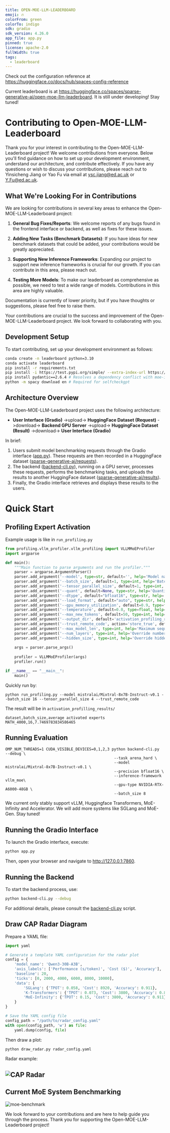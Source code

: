 ```yaml
---
title: OPEN-MOE-LLM-LEADERBOARD
emoji: 🔥
colorFrom: green
colorTo: indigo
sdk: gradio
sdk_version: 4.26.0
app_file: app.py
pinned: true
license: apache-2.0
fullWidth: true
tags:
  - leaderboard
---
```


Check out the configuration reference at https://huggingface.co/docs/hub/spaces-config-reference

Current leaderboard is at https://huggingface.co/spaces/sparse-generative-ai/open-moe-llm-leaderboard. It is still under developing! Stay tuned!

# Contributing to Open-MOE-LLM-Leaderboard

Thank you for your interest in contributing to the Open-MOE-LLM-Leaderboard project! We welcome contributions from everyone. Below you'll find guidance on how to set up your development environment, understand our architecture, and contribute effectively. If you have any questions or wish to discuss your contributions, please reach out to Yinsicheng Jiang or Yao Fu via email at [ysc.jiang@ed.ac.uk](mailto:ysc.jiang@ed.ac.uk) or [Y.Fu@ed.ac.uk](mailto:y.fu@ed.ac.uk).

## What We're Looking For in Contributions

We are looking for contributions in several key areas to enhance the Open-MOE-LLM-Leaderboard project:

1. **General Bug Fixes/Reports**: We welcome reports of any bugs found in the frontend interface or backend, as well as fixes for these issues.

2. **Adding New Tasks (Benchmark Datasets)**: If you have ideas for new benchmark datasets that could be added, your contributions would be greatly appreciated.

3. **Supporting New Inference Frameworks**: Expanding our project to support new inference frameworks is crucial for our growth. If you can contribute in this area, please reach out.

4. **Testing More Models**: To make our leaderboard as comprehensive as possible, we need to test a wide range of models. Contributions in this area are highly valuable.

Documentation is currently of lower priority, but if you have thoughts or suggestions, please feel free to raise them.

Your contributions are crucial to the success and improvement of the Open-MOE-LLM-Leaderboard project. We look forward to collaborating with you.


## Development Setup

To start contributing, set up your development environment as follows:

```bash
conda create -n leaderboard python=3.10
conda activate leaderboard
pip install -r requirements.txt
pip install -i https://test.pypi.org/simple/ --extra-index-url https://pypi.org/simple/ moe-infinity
pip install pydantic==2.6.4 # Resolves a dependency conflict with moe-infinity
python -m spacy download en # Required for selfcheckgpt
```

## Architecture Overview

The Open-MOE-LLM-Leaderboard project uses the following architecture:

- **User Interface (Gradio)** ->upload-> **HuggingFace Dataset (Request)** ->download-> **Backend GPU Server** ->upload-> **HuggingFace Dataset (Result)** ->download-> **User Interface (Gradio)**

In brief:
1. Users submit model benchmarking requests through the Gradio interface ([app.py](./app.py)). These requests are then recorded in a HuggingFace dataset ([sparse-generative-ai/requests](https://huggingface.co/datasets/sparse-generative-ai/requests)).
2. The backend ([backend-cli.py](./backend-cli.py)), running on a GPU server, processes these requests, performs the benchmarking tasks, and uploads the results to another HuggingFace dataset ([sparse-generative-ai/results](https://huggingface.co/datasets/sparse-generative-ai/results)).
3. Finally, the Gradio interface retrieves and displays these results to the users.

# Quick Start
## Profiling Expert Activation
Example usage is like in `run_profiling.py`
```python
from profiling.vllm_profiler.vllm_profiling import VLLMMoEProfiler
import argparse

def main():
    """Main function to parse arguments and run the profiler."""
    parser = argparse.ArgumentParser()
    parser.add_argument('--model', type=str, default='', help='Model name or path')
    parser.add_argument('--batch_size', default=1, type=int, help='Batch size for inference')
    parser.add_argument('--tensor_parallel_size', default=1, type=int, help='Number of GPUs for tensor parallelism')
    parser.add_argument('--quant', default=None, type=str, help='Quantization type')
    parser.add_argument('--dtype', default="bfloat16", type=str, help='Data type for computation')
    parser.add_argument('--load_format', default="auto", type=str, help='Model loading format')
    parser.add_argument('--gpu_memory_utilization', default=0.9, type=float, help='Target GPU memory utilization')
    parser.add_argument('--temperature', default=0.0, type=float, help='Sampling temperature')
    parser.add_argument('--max_new_tokens', default=50, type=int, help='Maximum new tokens to generate')
    parser.add_argument('--output_dir', default='activation_profiling_results/', type=str, help='Output directory')
    parser.add_argument('--trust_remote_code', action='store_true', default=False, help='Trust remote code for model loading')
    parser.add_argument('--max_model_len', type=int, help='Maximum sequence length')
    parser.add_argument('--num_layers', type=int, help='Override number of layers')
    parser.add_argument('--hidden_size', type=int, help='Override hidden size')
    
    args = parser.parse_args()
    
    profiler = VLLMMoEProfiler(args)
    profiler.run()

if __name__ == "__main__":
    main()
```
Quickly run by:
```
python run_profiling.py --model mistralai/Mixtral-8x7B-Instruct-v0.1 --batch_size 16 --tensor_parallel_size 4 --trust_remote_code
```

The result will be in `activation_profilling_results/`
```csv
dataset,batch_size,average activated experts
MATH_4000,16,7.7469783834586465
```
## Running Evaluation
```
OMP_NUM_THREADS=1 CUDA_VISIBLE_DEVICES=0,1,2,3 python backend-cli.py  --debug \
                                                --task arena_hard \
                                                --model mistralai/Mixtral-8x7B-Instruct-v0.1 \
                                                --precision bfloat16 \
                                                --inference-framework vllm_moe\
                                                --gpu-type NVIDIA-RTX-A6000-48GB \
                                                --batch_size 8
```

We current only stably support vLLM, Huggingface Transformers, MoE-Infinity and Accelerator. We will add more systems like SGLang and MoE-Gen. Stay tuned!
## Running the Gradio Interface

To launch the Gradio interface, execute:

```bash
python app.py
```

Then, open your browser and navigate to http://127.0.0.1:7860.

## Running the Backend

To start the backend process, use:

```bash
python backend-cli.py --debug
```

For additional details, please consult the [backend-cli.py](./backend-cli.py) script.

## Draw CAP Radar Diagram
Prepare a YAML file:
```python
import yaml

# Generate a template YAML configuration for the radar plot
config = {
    'model_name': 'Qwen3-30B-A3B',
    'axis_labels': ['Performance (s/token)', 'Cost ($)', 'Accuracy'],
    'baseline': 20,
    'ticks': [0, 2000, 4000, 6000, 8000, 10000],
    'data': {
        'SGLang': {'TPOT': 0.058, 'Cost': 8920, 'Accuracy': 0.911},
        'K-Transformers': {'TPOT': 0.073, 'Cost': 3800, 'Accuracy': 0.800},
        'MoE-Infinity': {'TPOT': 0.15, 'Cost': 3800, 'Accuracy': 0.911}
    }
}

# Save the YAML config file
config_path = "/path/to/radar_config.yaml"
with open(config_path, 'w') as file:
    yaml.dump(config, file)
```
Then draw a plot:
```bash
python draw_radar.py radar_config.yaml
```
Radar example: 

![CAP Radar](assets/radar.png)
---

## Current MoE System Benchmarking

![moe-benchmark](assets/moe-benchmark.png)

We look forward to your contributions and are here to help guide you through the process. Thank you for supporting the Open-MOE-LLM-Leaderboard project!